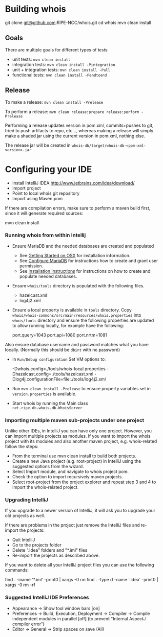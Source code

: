 # Building whois


  git clone git@github.com:RIPE-NCC/whois.git
  cd whois
  mvn clean install


## Goals

There are multiple goals for different types of tests

* unit tests: `mvn clean install`
* integration tests: `mvn clean install -Pintegration`
* unit + integration tests: `mvn clean install -Pall`
* functional tests: `mvn clean install -Pendtoend`

## Release

To make a release: `mvn clean install -Prelease`

To perform a release: `mvn clean release:prepare release:perform -Prelease`

Performing a release updates version in pom.xml, commits+pushes to git, tried to push artifacts to repo, etc..., whereas making a release will simply make a shaded jar using the current version in pom.xml, nothing else.

The release jar will be created in `whois-db/target/whois-db-<pom-xml-version>.jar`

# Configuring your IDE

* Install IntelliJ IDEA http://www.jetbrains.com/idea/download/
* Import project
* Point to local whois git repository
* Import using Maven pom

If there are compilation errors, make sure to perform a maven build first, since it will generate required sources:


  mvn clean install


### Running whois from within Intellij

- Ensure MariaDB and the needed databases are created and populated
  - See [Getting Started on OSX](01-Getting-started-on-OSX.md#getting-started-on-osx) for installation information.
  - See [Configure MariaDB](03-Configure-MariaDB.md#configure-mariadb) for instructions how to create and grant user permission.
  - See [Installation instructions](05-Installation-instructions.md#installation-instructions) for instructions on how to create and populate needed databases.
- Ensure `whois/tools` directory is populated with the following files.
  - hazelcast.xml
  - log4j2.xml
- Ensure a local property is available in `tools` directory. Copy `whois/whois-commons/src/main/resources/whois.properties` into `whois/tools` directory and ensure the following properties are updated to allow running locally, for example have the following:

  port.query=1043
  port.api=1080
  port.nrtm=1081

Also ensure database username and password matches what you have locally. (Normally this should be `dbint` with no password)

- In `Run/Debug configuration` Set VM options to:


  -Dwhois.config=./tools/whois-local.properties
  -Dhazelcast.config=./tools/hazelcast.xml
  -Dlog4j.configurationFile=file:./tools/log4j2.xml

- Run `mvn clean install -Prelease` to ensure property variables set in `version.properties` is available.
- Start whois by running the Main class `net.ripe.db.whois.db.WhoisServer`

### Importing multiple maven sub-projects under one project
Unlike other IDEs, in IntelliJ you can have only one project. However, you can import multiple projects as modules. If you want to import the whois project with its modules and also another maven project, e.g. whois-related follow the steps:   
* From the terminal use mvn clean install to build both projects.
* Create a new Java project (e.g. root-project) in IntelliJ using the suggested options from the wizard. 
* Select Import module, and navigate to whois project pom.
* Check the option to import recursively maven projects.
* Select root-project from the project explorer and repeat step 3 and 4 to import the whois-related project.

### Upgrading IntelliJ
If you upgrade to a newer version of IntelliJ, it will ask you to upgrade your old projects as well.

If there are problems in the project just remove the IntelliJ files and re-import the projects:
* Quit IntelliJ
* Go to the projects folder
* Delete ".idea" folders and "*.iml" files
* Re-import the projects as described above. 

If you want to delete all your IntelliJ project files you can use the following commands:

  find . -iname '*.iml' -print0 | xargs -0 rm
  find . -type d -name '.idea' -print0 | xargs -0 rm -rf


### Suggested IntelliJ IDE Preferences

* Appearance -> Show tool window bars \[on\]
* Preferences -> Build, Execution, Deployment -> Compiler -> Compile independent modules in parallel \[off\] (to prevent "Internal AspectJ compiler error")
* Editor -> General -> Strip spaces on save (All)
